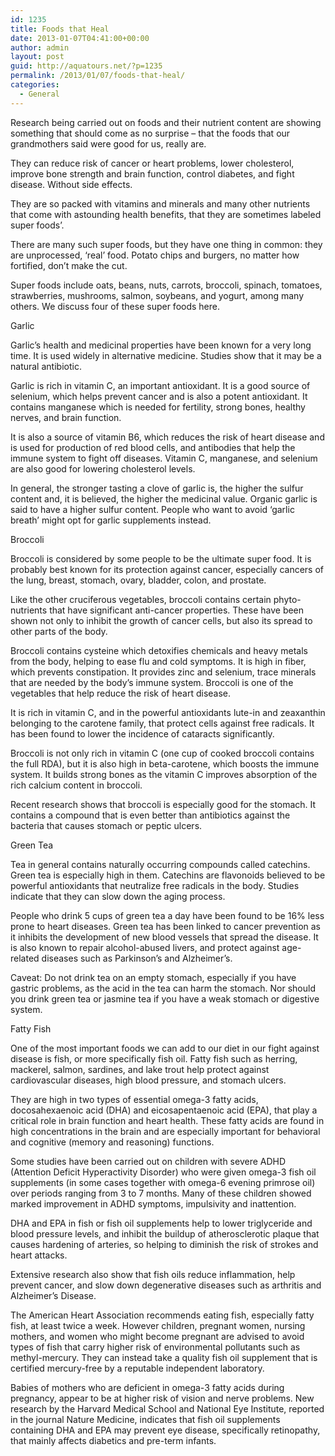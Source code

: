```yaml
---
id: 1235
title: Foods that Heal
date: 2013-01-07T04:41:00+00:00
author: admin
layout: post
guid: http://aquatours.net/?p=1235
permalink: /2013/01/07/foods-that-heal/
categories:
  - General
---
```

Research being carried out on foods and their nutrient content are showing something that should come as no surprise &#8211; that the foods that our grandmothers said were good for us, really are.

They can reduce risk of cancer or heart problems, lower cholesterol, improve bone strength and brain function, control diabetes, and fight disease. Without side effects.

They are so packed with vitamins and minerals and many other nutrients that come with astounding health benefits, that they are sometimes labeled super foods&#8217;.

There are many such super foods, but they have one thing in common: they are unprocessed, &#8216;real&#8217; food. Potato chips and burgers, no matter how fortified, don&#8217;t make the cut.

Super foods include oats, beans, nuts, carrots, broccoli, spinach, tomatoes, strawberries, mushrooms, salmon, soybeans, and yogurt, among many others. We discuss four of these super foods here.

Garlic

Garlic&#8217;s health and medicinal properties have been known for a very long time. It is used widely in alternative medicine. Studies show that it may be a natural antibiotic.

Garlic is rich in vitamin C, an important antioxidant. It is a good source of selenium, which helps prevent cancer and is also a potent antioxidant. It contains manganese which is needed for fertility, strong bones, healthy nerves, and brain function.

It is also a source of vitamin B6, which reduces the risk of heart disease and is used for production of red blood cells, and antibodies that help the immune system to fight off diseases. Vitamin C, manganese, and selenium are also good for lowering cholesterol levels.

In general, the stronger tasting a clove of garlic is, the higher the sulfur content and, it is believed, the higher the medicinal value. Organic garlic is said to have a higher sulfur content. People who want to avoid &#8216;garlic breath&#8217; might opt for garlic supplements instead.

Broccoli

Broccoli is considered by some people to be the ultimate super food. It is probably best known for its protection against cancer, especially cancers of the lung, breast, stomach, ovary, bladder, colon, and prostate.

Like the other cruciferous vegetables, broccoli contains certain phyto-nutrients that have significant anti-cancer properties. These have been shown not only to inhibit the growth of cancer cells, but also its spread to other parts of the body.

Broccoli contains cysteine which detoxifies chemicals and heavy metals from the body, helping to ease flu and cold symptoms. It is high in fiber, which prevents constipation. It provides zinc and selenium, trace minerals that are needed by the body&#8217;s immune system. Broccoli is one of the vegetables that help reduce the risk of heart disease.

It is rich in vitamin C, and in the powerful antioxidants lute-in and zeaxanthin belonging to the carotene family, that protect cells against free radicals. It has been found to lower the incidence of cataracts significantly.

Broccoli is not only rich in vitamin C (one cup of cooked broccoli contains the full RDA), but it is also high in beta-carotene, which boosts the immune system. It builds strong bones as the vitamin C improves absorption of the rich calcium content in broccoli.

Recent research shows that broccoli is especially good for the stomach. It contains a compound that is even better than antibiotics against the bacteria that causes stomach or peptic ulcers.

Green Tea

Tea in general contains naturally occurring compounds called catechins. Green tea is especially high in them. Catechins are flavonoids believed to be powerful antioxidants that neutralize free radicals in the body. Studies indicate that they can slow down the aging process.

People who drink 5 cups of green tea a day have been found to be 16% less prone to heart diseases. Green tea has been linked to cancer prevention as it inhibits the development of new blood vessels that spread the disease. It is also known to repair alcohol-abused livers, and protect against age-related diseases such as Parkinson&#8217;s and Alzheimer&#8217;s.

Caveat: Do not drink tea on an empty stomach, especially if you have gastric problems, as the acid in the tea can harm the stomach. Nor should you drink green tea or jasmine tea if you have a weak stomach or digestive system.

Fatty Fish

One of the most important foods we can add to our diet in our fight against disease is fish, or more specifically fish oil. Fatty fish such as herring, mackerel, salmon, sardines, and lake trout help protect against cardiovascular diseases, high blood pressure, and stomach ulcers.

They are high in two types of essential omega-3 fatty acids, docosahexaenoic acid (DHA) and eicosapentaenoic acid (EPA), that play a critical role in brain function and heart health. These fatty acids are found in high concentrations in the brain and are especially important for behavioral and cognitive (memory and reasoning) functions.

Some studies have been carried out on children with severe ADHD (Attention Deficit Hyperactivity Disorder) who were given omega-3 fish oil supplements (in some cases together with omega-6 evening primrose oil) over periods ranging from 3 to 7 months. Many of these children showed marked improvement in ADHD symptoms, impulsivity and inattention.

DHA and EPA in fish or fish oil supplements help to lower triglyceride and blood pressure levels, and inhibit the buildup of atherosclerotic plaque that causes hardening of arteries, so helping to diminish the risk of strokes and heart attacks.

Extensive research also show that fish oils reduce inflammation, help prevent cancer, and slow down degenerative diseases such as arthritis and Alzheimer&#8217;s Disease.

The American Heart Association recommends eating fish, especially fatty fish, at least twice a week. However children, pregnant women, nursing mothers, and women who might become pregnant are advised to avoid types of fish that carry higher risk of environmental pollutants such as methyl-mercury. They can instead take a quality fish oil supplement that is certified mercury-free by a reputable independent laboratory.

Babies of mothers who are deficient in omega-3 fatty acids during pregnancy, appear to be at higher risk of vision and nerve problems. New research by the Harvard Medical School and National Eye Institute, reported in the journal Nature Medicine, indicates that fish oil supplements containing DHA and EPA may prevent eye disease, specifically retinopathy, that mainly affects diabetics and pre-term infants.